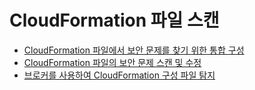 # CloudFormation 파일 스캔

* [CloudFormation 파일에서 보안 문제를 찾기 위한 통합 구성](configure-your-integration-to-find-security-issues-in-your-cloudformation-files.md)
* [CloudFormation 파일의 보안 문제 스캔 및 수정](scan-and-fix-security-issues-in-your-cloudformation-files.md)
* [브로커를 사용하여 CloudFormation 구성 파일 탐지](detecting-cloudformation-configuration-files-using-a-broker.md)
